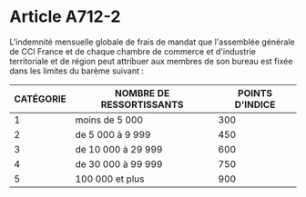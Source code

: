 # Article A712-2

L'indemnité mensuelle globale de frais de mandat que l'assemblée générale de CCI France et de chaque chambre de commerce et d'industrie territoriale et de région peut attribuer aux membres de son bureau est fixée dans les limites du barème suivant :

|  CATÉGORIE |  NOMBRE DE RESSORTISSANTS |  POINTS D'INDICE |
| --- | --- | --- |
|  1 |  moins de 5 000 |  300 |
|  2 |  de 5 000 à 9 999 |  450 |
|  3 |  de 10 000 à 29 999 |  600 |
|  4 |  de 30 000 à 99 999 |  750 |
|  5 |  100 000 et plus |  900 |
